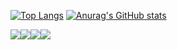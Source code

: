 [![Top Langs](https://github-readme-stats.vercel.app/api/top-langs/?username=bum2us)](https://github.com/bum2us/github-readme-stats) 
[![Anurag's GitHub stats](https://github-readme-stats.vercel.app/api?username=bum2us)](https://github.com/bum2us/github-readme-stats)


<img src="https://img.shields.io/badge/C Sharp-368CCB?style=flat&logo=C Sharp&logoColor=white"/><img src="https://img.shields.io/badge/Spring-6DB33F?style=flat&logo=Spring&logoColor=white"/><img src="https://img.shields.io/badge/React-61DAFB?style=flat&logo=React&logoColor=white"/><img src="https://img.shields.io/badge/JavaScript-61DAFB?style=flat&logo=JavaScript&logoColor=white"/>
